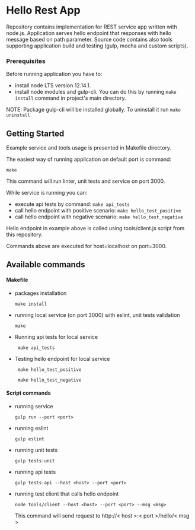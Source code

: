 # Hello Rest App

Repository contains implementation for REST service app written with node.js.
Application serves hello endpoint that responses with hello message based on path parameter.
Source code contains also tools supporting application build and testing (gulp, mocha and custom scripts).

### Prerequisites

Before running application you have to:
 * install node LTS version 12.14.1.
 * install node modules and gulp-cli. You can do this by running `make install` command in project's main directory.
  
NOTE: Package gulp-cli will be installed globally. To uninstall it run `make uninstall`

## Getting Started

Example service and tools usage is presented in Makefile directory.

The easiest way of running application on default port is command:

```
make
```

This command will run linter, unit tests and service on port 3000.

While service is running you can:

* execute api tests by command: ```make api_tests```
* call hello endpoint with positive scenario: ```make hello_test_positive```
* call hello endpoint with negative scenario: ```make hello_test_negative```

Hello endpoint in example above is called using tools/client.js script from this repository.

Commands above are executed for host=localhost on port=3000.

## Available commands

#### Makefile

* packages installation

    ```make install```

* running local service (on port 3000) with eslint, unit tests validation

    ``` make ```

* Running api tests for local service

    ``` make api_tests```

* Testing hello endpoint for local service
    
    ``` make hello_test_positive```
    
    ``` make hello_test_negative```


#### Script commands

* running service

    ```gulp run --port <port>```

* running eslint

    ```gulp eslint```

* running unit tests

    ```gulp tests:unit```

* running api tests

    ```gulp tests:api --host <host> --port <port>```

* running test client that calls hello endpoint

    ```node tools/client --host <host> --port <port> --msg <msg>```
    
    This command will send request to http://< host >:< port >/hello/< msg >
